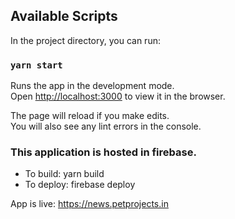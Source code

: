 ## Available Scripts

In the project directory, you can run:

### `yarn start`

Runs the app in the development mode.<br />
Open [http://localhost:3000](http://localhost:3000) to view it in the browser.

The page will reload if you make edits.<br />
You will also see any lint errors in the console.

### This application is hosted in firebase.

* To build: yarn build
* To deploy: firebase deploy

App is live: https://news.petprojects.in
